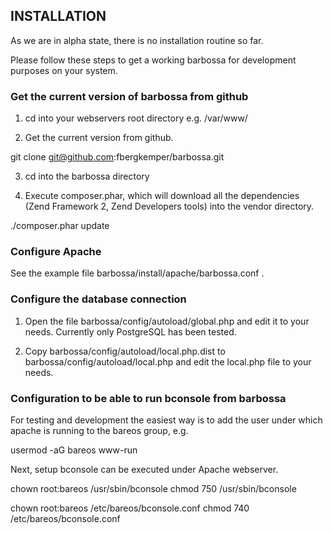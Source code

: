 ## INSTALLATION

As we are in alpha state, there is no installation routine so far.

Please follow these steps to get a working barbossa for development purposes on your system.

### Get the current version of barbossa from github

1. cd into your webservers root directory e.g. /var/www/

2. Get the current version from github.

git clone git@github.com:fbergkemper/barbossa.git

3. cd into the barbossa directory

4. Execute composer.phar, which will download all the dependencies (Zend Framework 2, Zend Developers tools) into the vendor directory.

./composer.phar update

### Configure Apache

See the example file barbossa/install/apache/barbossa.conf .

### Configure the database connection

1. Open the file barbossa/config/autoload/global.php and edit it to your needs. Currently only PostgreSQL has been tested.

2. Copy barbossa/config/autoload/local.php.dist to barbossa/config/autoload/local.php and edit the local.php file to your needs.

### Configuration to be able to run bconsole from barbossa

For testing and development the easiest way is to add the user under which apache is running to the bareos group, e.g.

usermod -aG bareos www-run

Next, setup bconsole can be executed under Apache webserver.

chown root:bareos /usr/sbin/bconsole
chmod 750 /usr/sbin/bconsole

chown root:bareos /etc/bareos/bconsole.conf
chmod 740 /etc/bareos/bconsole.conf

